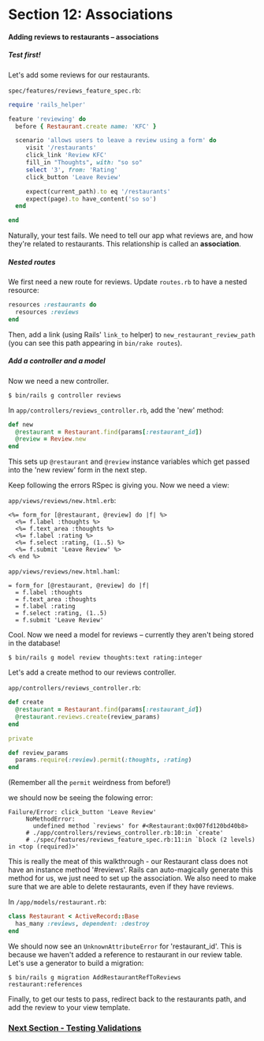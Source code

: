 # Section 12: Associations

#### Adding reviews to restaurants – associations

##### Test first!

Let's add some reviews for our restaurants.

`spec/features/reviews_feature_spec.rb`:

```ruby
require 'rails_helper'

feature 'reviewing' do
  before { Restaurant.create name: 'KFC' }

  scenario 'allows users to leave a review using a form' do
     visit '/restaurants'
     click_link 'Review KFC'
     fill_in "Thoughts", with: "so so"
     select '3', from: 'Rating'
     click_button 'Leave Review'

     expect(current_path).to eq '/restaurants'
     expect(page).to have_content('so so')
  end

end
```

Naturally, your test fails. We need to tell our app what reviews are, and how they're related to restaurants. This relationship is called an **association**.

##### Nested routes

We first need a new route for reviews. Update `routes.rb` to have a nested resource:

```ruby
resources :restaurants do
  resources :reviews
end
```

Then, add a link (using Rails' `link_to` helper) to `new_restaurant_review_path` (you can see this path appearing in `bin/rake routes`).

##### Add a controller and a model

Now we need a new controller.

`$ bin/rails g controller reviews`

In `app/controllers/reviews_controller.rb`, add the 'new' method:

```rb
def new
  @restaurant = Restaurant.find(params[:restaurant_id])
  @review = Review.new
end
```

This sets up `@restaurant` and `@review` instance variables which get passed into the 'new review' form in the next step.

Keep following the errors RSpec is giving you. Now we need a view:

`app/views/reviews/new.html.erb`:

```erb
<%= form_for [@restaurant, @review] do |f| %>
  <%= f.label :thoughts %>
  <%= f.text_area :thoughts %>
  <%= f.label :rating %>
  <%= f.select :rating, (1..5) %>
  <%= f.submit 'Leave Review' %>
<% end %>
```
`app/views/reviews/new.html.haml`:

```haml
= form_for [@restaurant, @review] do |f|
  = f.label :thoughts
  = f.text_area :thoughts
  = f.label :rating
  = f.select :rating, (1..5)
  = f.submit 'Leave Review'
```

Cool. Now we need a model for reviews – currently they aren't being stored in the database!

`$ bin/rails g model review thoughts:text rating:integer`

Let's add a create method to our reviews controller.

`app/controllers/reviews_controller.rb`:

```ruby
def create
  @restaurant = Restaurant.find(params[:restaurant_id])
  @restaurant.reviews.create(review_params)
end

private

def review_params
  params.require(:review).permit(:thoughts, :rating)
end
```

(Remember all the `permit` weirdness from before!)

we should now be seeing the folowing error:

```
Failure/Error: click_button 'Leave Review'
     NoMethodError:
       undefined method `reviews' for #<Restaurant:0x007fd120bd40b8>
     # ./app/controllers/reviews_controller.rb:10:in `create'
     # ./spec/features/reviews_feature_spec.rb:11:in `block (2 levels) in <top (required)>'
```

This is really the meat of this walkthrough - our Restaurant class does not have an instance method '#reviews'. Rails can auto-magically generate this method for us, we just need to set up the association. We also need to make sure that we are able to delete restaurants, even if they have reviews. 

In `/app/models/restaurant.rb`:
```ruby
class Restaurant < ActiveRecord::Base
  has_many :reviews, dependent: :destroy
end
```

We should now see an `UnknownAttributeError` for 'restaurant_id'. This is because we haven't added a reference to restaurant in our review table. Let's use a generator to build a migration:

```
$ bin/rails g migration AddRestaurantRefToReviews restaurant:references
```
Finally, to get our tests to pass, redirect back to the restaurants path, and add the review to your view template.

### [Next Section - Testing Validations](13_testing_validations.md)
